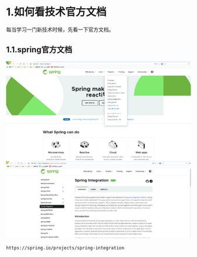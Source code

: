 # 1.如何看技术官方文档

每当学习一门新技术时候，先看一下官方文档。

## 1.1.spring官方文档

![](/static/image/微信截图_20201228091121.png)
![](/static/image/微信截图_20201228091152.png)

`https://spring.io/projects/spring-integration`

